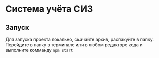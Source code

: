 # Система учёта СИЗ

## Запуск

Для запуска проекта локально, скачайте архив, распакуйте в папку. Перейдите в папку в терминале или в любом редакторе кода и выполните комманду `npm start`
